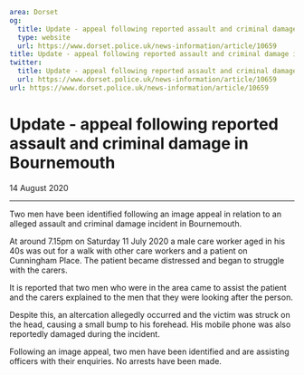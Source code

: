 ```yaml
area: Dorset
og:
  title: Update - appeal following reported assault and criminal damage in Bournemouth
  type: website
  url: https://www.dorset.police.uk/news-information/article/10659
title: Update - appeal following reported assault and criminal damage in Bournemouth |
twitter:
  title: Update - appeal following reported assault and criminal damage in Bournemouth
  url: https://www.dorset.police.uk/news-information/article/10659
url: https://www.dorset.police.uk/news-information/article/10659
```

# Update - appeal following reported assault and criminal damage in Bournemouth

14 August 2020

* * *

Two men have been identified following an image appeal in relation to an alleged assault and criminal damage incident in Bournemouth.

At around 7.15pm on Saturday 11 July 2020 a male care worker aged in his 40s was out for a walk with other care workers and a patient on Cunningham Place. The patient became distressed and began to struggle with the carers.

It is reported that two men who were in the area came to assist the patient and the carers explained to the men that they were looking after the person.

Despite this, an altercation allegedly occurred and the victim was struck on the head, causing a small bump to his forehead. His mobile phone was also reportedly damaged during the incident.

Following an image appeal, two men have been identified and are assisting officers with their enquiries. No arrests have been made.
